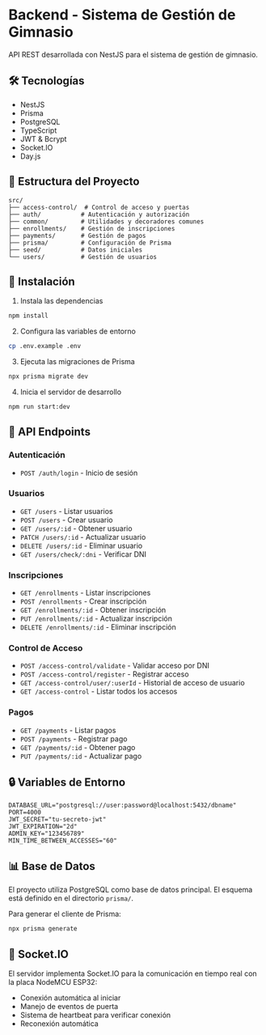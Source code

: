 # Backend - Sistema de Gestión de Gimnasio

API REST desarrollada con NestJS para el sistema de gestión de gimnasio.

## 🛠️ Tecnologías

- NestJS
- Prisma
- PostgreSQL
- TypeScript
- JWT & Bcrypt
- Socket.IO
- Day.js

## 📁 Estructura del Proyecto

```
src/
├── access-control/  # Control de acceso y puertas
├── auth/           # Autenticación y autorización
├── common/         # Utilidades y decoradores comunes
├── enrollments/    # Gestión de inscripciones
├── payments/       # Gestión de pagos
├── prisma/         # Configuración de Prisma
├── seed/           # Datos iniciales
└── users/          # Gestión de usuarios
```

## 🚀 Instalación

1. Instala las dependencias
```bash
npm install
```

2. Configura las variables de entorno
```bash
cp .env.example .env
```

3. Ejecuta las migraciones de Prisma
```bash
npx prisma migrate dev
```

4. Inicia el servidor de desarrollo
```bash
npm run start:dev
```

## 📝 API Endpoints

### Autenticación
- `POST /auth/login` - Inicio de sesión

### Usuarios
- `GET /users` - Listar usuarios
- `POST /users` - Crear usuario
- `GET /users/:id` - Obtener usuario
- `PATCH /users/:id` - Actualizar usuario
- `DELETE /users/:id` - Eliminar usuario
- `GET /users/check/:dni` - Verificar DNI

### Inscripciones
- `GET /enrollments` - Listar inscripciones
- `POST /enrollments` - Crear inscripción
- `GET /enrollments/:id` - Obtener inscripción
- `PUT /enrollments/:id` - Actualizar inscripción
- `DELETE /enrollments/:id` - Eliminar inscripción

### Control de Acceso
- `POST /access-control/validate` - Validar acceso por DNI
- `POST /access-control/register` - Registrar acceso
- `GET /access-control/user/:userId` - Historial de acceso de usuario
- `GET /access-control` - Listar todos los accesos

### Pagos
- `GET /payments` - Listar pagos
- `POST /payments` - Registrar pago
- `GET /payments/:id` - Obtener pago
- `PUT /payments/:id` - Actualizar pago

## 🔒 Variables de Entorno

```env
DATABASE_URL="postgresql://user:password@localhost:5432/dbname"
PORT=4000
JWT_SECRET="tu-secreto-jwt"
JWT_EXPIRATION="2d"
ADMIN_KEY="123456789"
MIN_TIME_BETWEEN_ACCESSES="60"
```

## 📊 Base de Datos

El proyecto utiliza PostgreSQL como base de datos principal. El esquema está definido en el directorio `prisma/`.

Para generar el cliente de Prisma:
```bash
npx prisma generate
```

## 🔌 Socket.IO

El servidor implementa Socket.IO para la comunicación en tiempo real con la placa NodeMCU ESP32:
- Conexión automática al iniciar
- Manejo de eventos de puerta
- Sistema de heartbeat para verificar conexión
- Reconexión automática